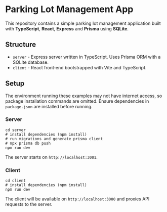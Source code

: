 # Parking Lot Management App

This repository contains a simple parking lot management application built with **TypeScript**, **React**, **Express** and **Prisma** using **SQLite**.

## Structure

- `server` - Express server written in TypeScript. Uses Prisma ORM with a SQLite database.
- `client` - React front‑end bootstrapped with Vite and TypeScript.

## Setup

The environment running these examples may not have internet access, so package installation commands are omitted. Ensure dependencies in `package.json` are installed before running.

### Server

```
cd server
# install dependencies (npm install)
# run migrations and generate prisma client
# npx prisma db push
npm run dev
```

The server starts on `http://localhost:3001`.

### Client

```
cd client
# install dependencies (npm install)
npm run dev
```

The client will be available on `http://localhost:3000` and proxies API requests to the server.
